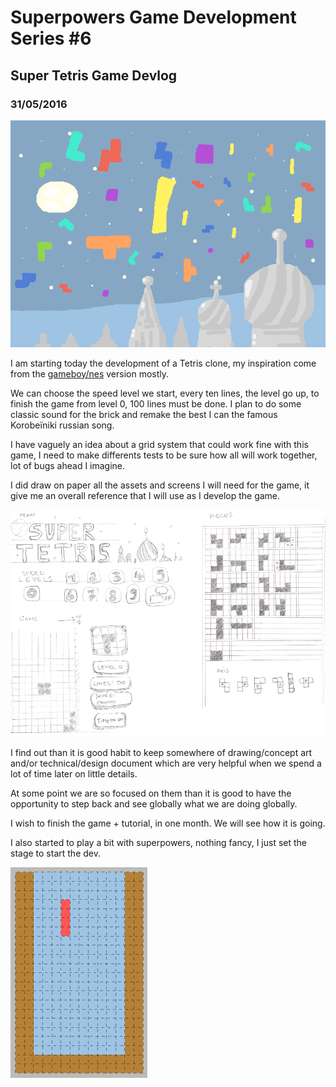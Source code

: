 # Superpowers Game Development Series #6 
## **Super Tetris Game Devlog**

### **31/05/2016**

![Background](img/ch0/background.png)

I am starting today the development of a Tetris clone, my inspiration come from the [gameboy/nes](https://en.wikipedia.org/wiki/Tetris) version mostly.

We can choose the speed level we start, every ten lines, the level go up, to finish the game from level 0, 100 lines must be done. I plan to do some classic sound for the brick and remake the best I can the famous Korobeïniki russian song.

I have vaguely an idea about a grid system that could work fine with this game, I need to make differents tests to be sure how all will work together, lot of bugs ahead I imagine.

I did draw on paper all the assets and screens I will need for the game, it give me an overall reference that I will use as I develop the game.

![Reference](img/ch0/reference.png)

I find out than it is good habit to keep somewhere of drawing/concept art and/or technical/design document which are very helpful when we spend a lot of time later on little details. 

At some point we are so focused on them than it is good to have the opportunity to step back and see globally what we are doing globally.

I wish to finish the game + tutorial, in one month. We will see how it is going.

I also started to play a bit with superpowers, nothing fancy, I just set the stage to start the dev.

![Tile Map](img/ch0/tilemap.png)